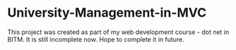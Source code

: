 # University-Management-in-MVC
This project was created as part of my web development course - dot net in BITM. It is still incomplete now. Hope to complete it in future.
